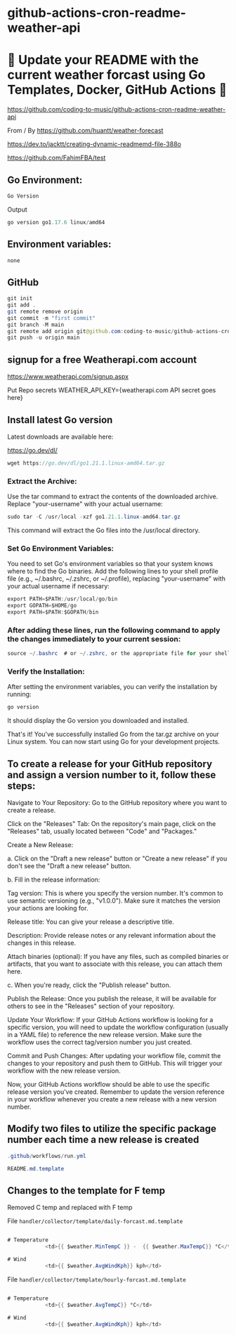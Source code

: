 # github-actions-cron-readme-weather-api

# 🚀 Update your README with the current weather forcast using Go Templates, Docker, GitHub Actions 🚀

https://github.com/coding-to-music/github-actions-cron-readme-weather-api

From / By https://github.com/huantt/weather-forecast

https://dev.to/jacktt/creating-dynamic-readmemd-file-388o

https://github.com/FahimFBA/test

<!-- <div style="text-align:center;">
  <img src="/images/chakra.jpg" alt="Image" />
  <p><em>Chakra Component Library with Next.js</em></p>
</div> -->

## Go Environment:

```java
Go Version
```

Output

```java
go version go1.17.6 linux/amd64
```

## Environment variables:

```java
none
```

## GitHub

```java
git init
git add .
git remote remove origin
git commit -m "first commit"
git branch -M main
git remote add origin git@github.com:coding-to-music/github-actions-cron-readme-weather-api.git
git push -u origin main
```

## signup for a free Weatherapi.com account

https://www.weatherapi.com/signup.aspx

Put Repo secrets WEATHER_API_KEY={weatherapi.com API secret goes here}

## Install latest Go version

Latest downloads are available here:

https://go.dev/dl/

```java
wget https://go.dev/dl/go1.21.1.linux-amd64.tar.gz
```

### Extract the Archive:

Use the tar command to extract the contents of the downloaded archive. Replace "your-username" with your actual username:

```java
sudo tar -C /usr/local -xzf go1.21.1.linux-amd64.tar.gz
```

This command will extract the Go files into the /usr/local directory.

### Set Go Environment Variables:

You need to set Go's environment variables so that your system knows where to find the Go binaries. Add the following lines to your shell profile file (e.g., ~/.bashrc, ~/.zshrc, or ~/.profile), replacing "your-username" with your actual username if necessary:

```java
export PATH=$PATH:/usr/local/go/bin
export GOPATH=$HOME/go
export PATH=$PATH:$GOPATH/bin
```

### After adding these lines, run the following command to apply the changes immediately to your current session:

```java
source ~/.bashrc  # or ~/.zshrc, or the appropriate file for your shell
```

### Verify the Installation:

After setting the environment variables, you can verify the installation by running:

```java
go version
```

It should display the Go version you downloaded and installed.

That's it! You've successfully installed Go from the tar.gz archive on your Linux system. You can now start using Go for your development projects.

## To create a release for your GitHub repository and assign a version number to it, follow these steps:

Navigate to Your Repository: Go to the GitHub repository where you want to create a release.

Click on the "Releases" Tab: On the repository's main page, click on the "Releases" tab, usually located between "Code" and "Packages."

Create a New Release:

a. Click on the "Draft a new release" button or "Create a new release" if you don't see the "Draft a new release" button.

b. Fill in the release information:

Tag version: This is where you specify the version number. It's common to use semantic versioning (e.g., "v1.0.0"). Make sure it matches the version your actions are looking for.

Release title: You can give your release a descriptive title.

Description: Provide release notes or any relevant information about the changes in this release.

Attach binaries (optional): If you have any files, such as compiled binaries or artifacts, that you want to associate with this release, you can attach them here.

c. When you're ready, click the "Publish release" button.

Publish the Release: Once you publish the release, it will be available for others to see in the "Releases" section of your repository.

Update Your Workflow: If your GitHub Actions workflow is looking for a specific version, you will need to update the workflow configuration (usually in a YAML file) to reference the new release version. Make sure the workflow uses the correct tag/version number you just created.

Commit and Push Changes: After updating your workflow file, commit the changes to your repository and push them to GitHub. This will trigger your workflow with the new release version.

Now, your GitHub Actions workflow should be able to use the specific release version you've created. Remember to update the version reference in your workflow whenever you create a new release with a new version number.

## Modify two files to utilize the specific package number each time a new release is created

```java
.github/workflows/run.yml

README.md.template
```

## Changes to the template for F temp

Removed C temp and replaced with F temp

File `handler/collector/template/daily-forcast.md.template`

```java

# Temperature
            <td>{{ $weather.MinTempC }} -  {{ $weather.MaxTempC}} °C</td>

# Wind
            <td>{{ $weather.AvgWindKph}} kph</td>
```

File `handler/collector/template/hourly-forcast.md.template`

```java

# Temperature
            <td>{{ $weather.AvgTempC}} °C</td>

# Wind
            <td>{{ $weather.AvgWindKph}} kph</td>
```
